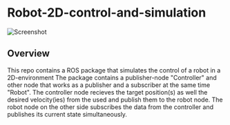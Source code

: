 # Robot-2D-control-and-simulation
![Screenshot](https://user-images.githubusercontent.com/68400719/148756248-94311fa8-1d31-414e-b85a-387a8166607b.png)
## Overview
This repo contains a ROS package that simulates the control of a robot in a 2D-environment
The package contains a publisher-node "Controller" and other node that works as a publisher and a subscriber at the same time "Robot".
The controller node recieves the target position(s) as well the desired velocity(ies) from the used and publish them to the robot node. The robot node on the other side subscribes the data from the controller and publishes its current state simultaneously. 
